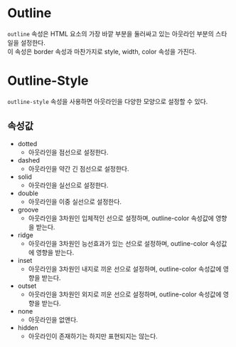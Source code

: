# Outline
``outline`` 속성은 HTML 요소의 가장 바깥 부분을 둘러싸고 있는 아웃라인 부분의 스타일을 설정한다.  
이 속성은 border 속성과 마찬가지로 style, width, color 속성을 가진다.


# Outline-Style
``outline-style`` 속성을 사용하면 아웃라인을 다양한 모양으로 설정할 수 있다.

## 속성값
+ dotted
  + 아웃라인을 점선으로 설정한다.
+ dashed
  + 아웃라인을 약간 긴 점선으로 설정한다.
+ solid
  + 아웃라인을 실선으로 설정한다.
+ double
  + 아웃라인을 이중 실선으로 설정한다.
+ groove
  + 아웃라인을 3차원인 입체적인 선으로 설정하며, outline-color 속성값에 영향을 받는다.
+ ridge
  + 아웃라인을 3차원인 능선효과가 있는 선으로 설정하며, outline-color 속성값에 영향을 받는다.
+ inset
  + 아웃라인을 3차원인 내지로 끼운 선으로 설정하며, outline-color 속성값에 영향을 받는다.
+ outset
  + 아웃라인을 3차원인 외지로 끼운 선으로 설정하며, outline-color 속성값에 영향을 받는다.
+ none
  + 아웃라인을 없앤다.
+ hidden
  + 아웃라인이 존재하기는 하지만 표현되지는 않는다.

